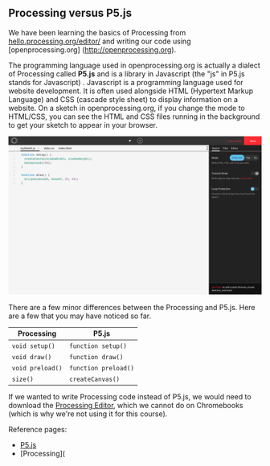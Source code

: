 ## Processing versus P5.js

We have been learning the basics of Processing from [hello.processing.org/editor/](http://hello.processing.org/editor/) and writing our code using [openprocessing.org] (http://openprocessing.org). 



The programming language used in openprocessing.org is actually a dialect of Processing called **P5.js** and is a library in Javascript (the "js" in P5.js stands for Javascript) . Javascript is a programming language used for website development. It is often used alongside HTML (Hypertext Markup Language) and CSS (cascade style sheet) to display information on a website. On a sketch in openprocessing.org, if you change the mode to HTML/CSS, you can see the HTML and CSS files running in the background to get your sketch to appear in your browser.

![](../images/HTML_CSS.png)



There are a few minor differences between the Processing and P5.js. Here are a few that you may have noticed so far.

| Processing       | P5.js                |
| ---------------- | -------------------- |
| `void setup()`   | `function setup()`   |
| `void draw()`    | `function draw()`    |
| `void preload()` | `function preload()` |
| `size()`         | `createCanvas()`     |

If we wanted to write Processing code instead of P5.js, we would need to download the [Processing Editor](https://processing.org/download/), which we cannot do on Chromebooks (which is why we're not using it for this course). 

Reference pages:

* [P5.js](https://p5js.org/reference/)
* [Processing](
